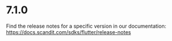 
# 7.1.0

Find the release notes for a specific version in our documentation: https://docs.scandit.com/sdks/flutter/release-notes
